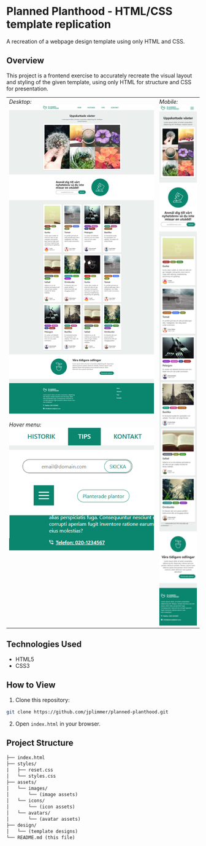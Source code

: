 # Planned Planthood - HTML/CSS template replication

A recreation of a webpage design template using only HTML and CSS.

## Overview
This project is a frontend exercise to accurately recreate the visual layout and styling of the given template, using only HTML for structure and CSS for presentation.

<table>
    <tr>
        <td width="70%" valign="top">
            <i>Desktop:</i><br>
            <img src="design/PlannedPlanthood-Desktop.png" width="100%">
            <br>
            <br>
            <i>Hover menu:</i><br>
            <img src="design/PlannedPlanthood-Hover.png" width="100%">
        </td>
        <td width="20%" valign="top">
            <i>Mobile:</i><br>
            <img src="design/PlannedPlanthood-Mobile.png" width="100%">
        </td>
    </tr>
</table>

## Technologies Used

* HTML5
* CSS3

## How to View

1. Clone this repository:
```bash
git clone https://github.com/jplimmer/planned-planthood.git
```

2. Open `index.html` in your browser.

## Project Structure
```
├── index.html
├── styles/
|   ├── reset.css
│   └── styles.css
├── assets/
│   └── images/
│       └── (image assets)
│   └── icons/
│       └── (icon assets)
│   └── avatars/
│       └── (avatar assets)
├── design/
│   └── (template designs)
└── README.md (this file)
```